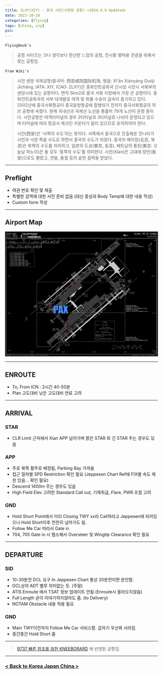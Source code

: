 ```yaml
---
title: ZLXY(XIY) - 중국 시안(시엔양 공항) <2024.4.9 Updated>
date: 2023-10-10
categories: [Flying]
tags: [china, xiy]
pin:
---
```


`FlyingDeuk's`
> 공항 사이즈는 크나 생각보다 한산한 느낌의 공항, 진시황 병마용 관광을 위해서 찾는 공항임. 


`From Wiki's`
> 시안 셴양 국제공항(중국어: 西安咸阳国际机场, 병음: Xī'ān Xiányáng Guójì Jīchǎng, IATA: XIY, ICAO: ZLXY)은 중화인민공화국 산시성 시안시 서북부의 셴양시에 있는 공항이다. 면적 5km2로 중국 서북 지방에서 가장 큰 공항이다. 중화인민공화국의 서부 대개발로 여객 및 화물 수송이 급속이 증가하고 있다. 2002년에 중국서북항공이 중국동방항공에 합병되기 전까지 중국서북항공의 허브 공항에 속했다. 현재 국내선과 국제선 노선을 통틀어 79개 노선이 운항 중이다. 시안공항은 여객터미널의 경우 2터미널과 3터미널로 나뉘어 운영되고 있으며 터미널에 따라 항공사 체크인 카운터가 달리 있으므로 유의하여야 한다.

> 시안(西安)은 '서쪽의 수도'라는 뜻이다. 서쪽에서 중국으로 진출해온 진나라가 시안과 낙양 쪽을 수도로 하면서 중국의 수도가 되었다. 중국의 베이징(北京, 북경)은 북쪽의 수도를 의미하고, 일본의 도쿄(東京, 동경), 베트남의 통킹(東京: 오늘날 하노이)은 둘 모두 ‘동쪽의 수도’를 의미한다. 시안(Xian)은 고대에 장안(長安)으로도 불렸고, 견융, 돌궐 등의 숱한 침략을 받았다.

--------

## Preflight
- 여권 번호 확인 맟 제출
- 특별한 검역에 대한 사전 준비 없음 (대신 증상과 Body Temp에 대한 내용 작성)
- Custom form 작성

---------

## Airport Map
![xiy](/img/flying/airport/xiy_ap.jpg)


------------

## ENROUTE
- To, From ICN : 2시간 40-50분
- Plan 고도대비 낮은 고도대비 연료 고려

--------

## ARRIVAL
### STAR
- CLR Limit 근처에서 Xian APP 넘어가며 짥은 STAR 외 긴 STAR 주는 경우도 있음


### APP
- 주로 북쪽 활주로 배정됨, Parking Bay 가까움
- 접근 절차별 SPD Restriction 확인 필요 (Jeppesen Chart Ref에 FIX별 속도 제한 있음... 확인 필요)
- Descend 1400m 주는 경우도 있음
- High Field Elev 고려한 Standard Call out, 기재취급, Flare, PWR 조절 고려

### GND
- Hold Short Point에서 미리 Closing TWY xx라 Call하라고 Jeppesen에 되어있으나 Hold Short이후 천천히 넘어가도 됨. 
- Follow Me Car 따라서 Gate in
- 704, 705 Gate in 시 협소해서 Oversteer 및 Wingtip Clearance 확인 필요

-------

## DEPARTURE
### SID
- 10-30분전 DCL 요구 In Jeppesen Chart 통상 20분전이면 문안함. 
- DCL상의 ADT 별루 의미없는 듯. (주말)
- ATIS Enroute 에서 TSAT 정보 업데이트 안됨 (Enroute시 올라오지않음)
- Full Length 굳이 이야기하지않아도 줌. (to Delivery)
- NOTAM Obstacle 내용 적용 필요

### GND
- Main TWY이전까지 Follow Me Car 서비스함. 갑자기 우선회 사라짐. 
- 중간중간 Hold Short 줌

----

> [B737 빠른 참조를 위한 KNEEBORARD](/posts/B737-kneeboard/) 에 반영된 공항임. 

-------


### [< Back to Korea Japan China >](/posts/KoreaJapanChina/)

